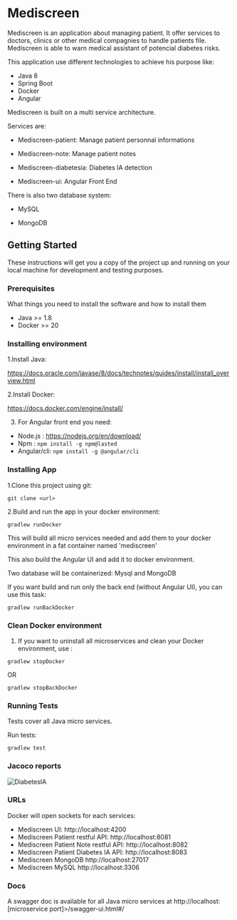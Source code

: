 # Mediscreen
Mediscreen is an application about managing patient.
It offer services to doctors, clinics or other medical compagnies to handle patients file.
Mediscreen is able to warn medical assistant of potencial diabetes risks.


This application use different technologies to achieve his purpose like:
- Java 8
- Spring Boot
- Docker
- Angular

Mediscreen is built on a multi service architecture.

Services are:

- Mediscreen-patient: Manage patient personnal informations

- Mediscreen-note: Manage patient notes

- Mediscreen-diabetesia: Diabetes IA detection

- Mediscreen-ui: Angular Front End

There is also two database system: 

- MySQL

- MongoDB

## Getting Started

These instructions will get you a copy of the project up and running on your local machine for development and testing purposes.

### Prerequisites

What things you need to install the software and how to install them

- Java >= 1.8
- Docker >= 20

### Installing environment

1.Install Java:

https://docs.oracle.com/javase/8/docs/technotes/guides/install/install_overview.html

2.Install Docker:

https://docs.docker.com/engine/install/

3. For Angular front end you need:

- Node.js : https://nodejs.org/en/download/
- Npm : `npm install -g npm@lasted`
- Angular/cli: `npm install -g @angular/cli`

### Installing App

1.Clone this project using git:

`git clone <url>`

2.Build and run the app in your docker environment:

`gradlew runDocker`

This will build all micro services needed and add them to your docker environment in a fat container named 'mediscreen'

This also build the Angular UI and add it to docker environment.

Two database will be containerized: Mysql and MongoDB

If you want build and run only the back end (without Angular UI), you can use this task:

`gradlew runBackDocker`

### Clean Docker environment

1. If you want to uninstall all microservices and clean your Docker environment, use :

`gradlew stopDocker`

OR

`gradlew stopBackDocker`

### Running Tests

Tests cover all Java micro services.

Run tests:

`gradlew test`

### Jacoco reports

![DiabetesIA](https://user-images.githubusercontent.com/55598818/125614738-aa400835-3e4d-462b-95bf-7b37187146b8.PNG)

### URLs

Docker will open sockets for each services:

- Mediscreen UI: http://localhost:4200
- Mediscreen Patient restful API: http://localhost:8081
- Mediscreen Patient Note restful API: http://localhost:8082
- Mediscreen Patient Diabetes IA API: http://localhost:8083
- Mediscreen MongoDB http://localhost:27017
- Mediscreen MySQL http://localhost:3306

### Docs

A swagger doc is available for all Java micro services at http://localhost:[microservice port]>/swagger-ui.html#/
